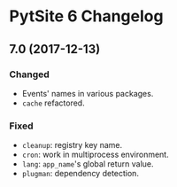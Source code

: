 # PytSite 6 Changelog


## 7.0 (2017-12-13)

### Changed

- Events' names in various packages.
- `cache` refactored.


### Fixed

- `cleanup`: registry key name.
- `cron`: work in multiprocess environment.
- `lang`: `app_name`'s global return value.
- `plugman`: dependency detection.

